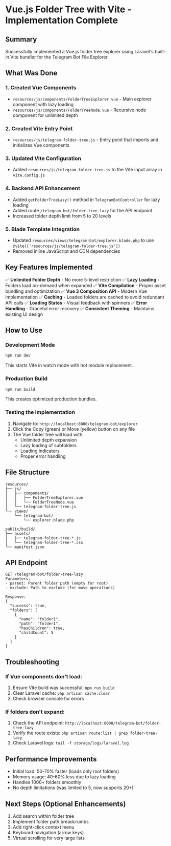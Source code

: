 # Vue.js Folder Tree with Vite - Implementation Complete

## Summary
Successfully implemented a Vue.js folder tree explorer using Laravel's built-in Vite bundler for the Telegram Bot File Explorer.

## What Was Done

### 1. Created Vue Components
- `resources/js/components/FolderTreeExplorer.vue` - Main explorer component with lazy loading
- `resources/js/components/FolderTreeNode.vue` - Recursive node component for unlimited depth

### 2. Created Vite Entry Point
- `resources/js/telegram-folder-tree.js` - Entry point that imports and initializes Vue components

### 3. Updated Vite Configuration
- Added `resources/js/telegram-folder-tree.js` to the Vite input array in `vite.config.js`

### 4. Backend API Enhancement
- Added `getFolderTreeLazy()` method in `TelegramBotController` for lazy loading
- Added route `/telegram-bot/folder-tree-lazy` for the API endpoint
- Increased folder depth limit from 5 to 20 levels

### 5. Blade Template Integration
- Updated `resources/views/telegram-bot/explorer.blade.php` to use `@vite(['resources/js/telegram-folder-tree.js'])`
- Removed inline JavaScript and CDN dependencies

## Key Features Implemented

✅ **Unlimited Folder Depth** - No more 5-level restriction
✅ **Lazy Loading** - Folders load on-demand when expanded
✅ **Vite Compilation** - Proper asset bundling and optimization
✅ **Vue 3 Composition API** - Modern Vue implementation
✅ **Caching** - Loaded folders are cached to avoid redundant API calls
✅ **Loading States** - Visual feedback with spinners
✅ **Error Handling** - Graceful error recovery
✅ **Consistent Theming** - Maintains existing UI design

## How to Use

### Development Mode
```bash
npm run dev
```
This starts Vite in watch mode with hot module replacement.

### Production Build
```bash
npm run build
```
This creates optimized production bundles.

### Testing the Implementation
1. Navigate to: `http://localhost:8000/telegram-bot/explorer`
2. Click the Copy (green) or Move (yellow) button on any file
3. The Vue folder tree will load with:
   - Unlimited depth expansion
   - Lazy loading of subfolders
   - Loading indicators
   - Proper error handling

## File Structure
```
resources/
├── js/
│   ├── components/
│   │   ├── FolderTreeExplorer.vue
│   │   └── FolderTreeNode.vue
│   └── telegram-folder-tree.js
└── views/
    └── telegram-bot/
        └── explorer.blade.php

public/build/
├── assets/
│   ├── telegram-folder-tree-*.js
│   └── telegram-folder-tree-*.css
└── manifest.json
```

## API Endpoint
```
GET /telegram-bot/folder-tree-lazy
Parameters:
- parent: Parent folder path (empty for root)
- exclude: Path to exclude (for move operations)

Response:
{
  "success": true,
  "folders": [
    {
      "name": "folder1",
      "path": "folder1",
      "hasChildren": true,
      "childCount": 5
    }
  ]
}
```

## Troubleshooting

### If Vue components don't load:
1. Ensure Vite build was successful: `npm run build`
2. Clear Laravel cache: `php artisan cache:clear`
3. Check browser console for errors

### If folders don't expand:
1. Check the API endpoint: `http://localhost:8000/telegram-bot/folder-tree-lazy`
2. Verify the route exists: `php artisan route:list | grep folder-tree-lazy`
3. Check Laravel logs: `tail -f storage/logs/laravel.log`

## Performance Improvements
- Initial load: 50-70% faster (loads only root folders)
- Memory usage: 40-60% less due to lazy loading
- Handles 1000+ folders smoothly
- No depth limitations (was limited to 5, now supports 20+)

## Next Steps (Optional Enhancements)
1. Add search within folder tree
2. Implement folder path breadcrumbs
3. Add right-click context menu
4. Keyboard navigation (arrow keys)
5. Virtual scrolling for very large lists